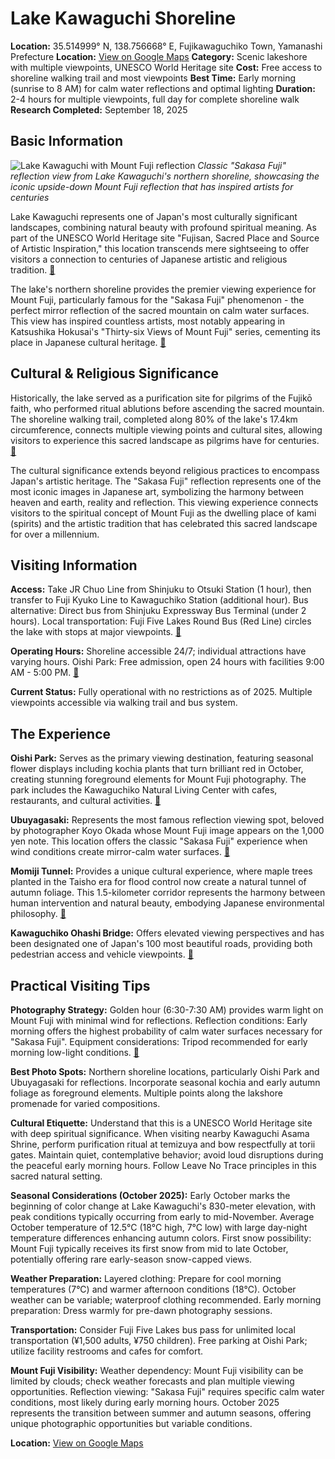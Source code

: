 # Lake Kawaguchi Shoreline

**Location:** 35.514999° N, 138.756668° E, Fujikawaguchiko Town, Yamanashi Prefecture
**Location:** [View on Google Maps](https://maps.google.com/maps?q=35.4973138,138.7551994)
**Category:** Scenic lakeshore with multiple viewpoints, UNESCO World Heritage site
**Cost:** Free access to shoreline walking trail and most viewpoints
**Best Time:** Early morning (sunrise to 8 AM) for calm water reflections and optimal lighting
**Duration:** 2-4 hours for multiple viewpoints, full day for complete shoreline walk
**Research Completed:** September 18, 2025

## Basic Information

![Lake Kawaguchi with Mount Fuji reflection](https://www.yamanashi-kankou.jp/english/uncover/images/lake-kawaguchi.jpg)
*Classic "Sakasa Fuji" reflection view from Lake Kawaguchi's northern shoreline, showcasing the iconic upside-down Mount Fuji reflection that has inspired artists for centuries*

Lake Kawaguchi represents one of Japan's most culturally significant landscapes, combining natural beauty with profound spiritual meaning. As part of the UNESCO World Heritage site "Fujisan, Sacred Place and Source of Artistic Inspiration," this location transcends mere sightseeing to offer visitors a connection to centuries of Japanese artistic and religious tradition. [🔗](https://www.japan.travel/en/spot/1329/)

The lake's northern shoreline provides the premier viewing experience for Mount Fuji, particularly famous for the "Sakasa Fuji" phenomenon - the perfect mirror reflection of the sacred mountain on calm water surfaces. This view has inspired countless artists, most notably appearing in Katsushika Hokusai's "Thirty-six Views of Mount Fuji" series, cementing its place in Japanese cultural heritage. [🔗](https://en.kawaguchiko.net/recommend-en/20-recommended-mt-fuji-photo-points/)

## Cultural & Religious Significance

Historically, the lake served as a purification site for pilgrims of the Fujikō faith, who performed ritual ablutions before ascending the sacred mountain. The shoreline walking trail, completed along 80% of the lake's 17.4km circumference, connects multiple viewing points and cultural sites, allowing visitors to experience this sacred landscape as pilgrims have for centuries. [🔗](https://www.alltrails.com/trail/japan/yamanashi/lake-kawaguchi-walk)

The cultural significance extends beyond religious practices to encompass Japan's artistic heritage. The "Sakasa Fuji" reflection represents one of the most iconic images in Japanese art, symbolizing the harmony between heaven and earth, reality and reflection. This viewing experience connects visitors to the spiritual concept of Mount Fuji as the dwelling place of kami (spirits) and the artistic tradition that has celebrated this sacred landscape for over a millennium.

## Visiting Information

**Access:** Take JR Chuo Line from Shinjuku to Otsuki Station (1 hour), then transfer to Fuji Kyuko Line to Kawaguchiko Station (additional hour). Bus alternative: Direct bus from Shinjuku Expressway Bus Terminal (under 2 hours). Local transportation: Fuji Five Lakes Round Bus (Red Line) circles the lake with stops at major viewpoints. [🔗](https://www.japan.travel/en/spot/1329/)

**Operating Hours:** Shoreline accessible 24/7; individual attractions have varying hours. Oishi Park: Free admission, open 24 hours with facilities 9:00 AM - 5:00 PM. [🔗](https://en.kawaguchiko.net/park-en/oishi-park/)

**Current Status:** Fully operational with no restrictions as of 2025. Multiple viewpoints accessible via walking trail and bus system.

## The Experience

**Oishi Park:** Serves as the primary viewing destination, featuring seasonal flower displays including kochia plants that turn brilliant red in October, creating stunning foreground elements for Mount Fuji photography. The park includes the Kawaguchiko Natural Living Center with cafes, restaurants, and cultural activities. [🔗](https://www.gltjp.com/en/directory/item/14551/)

**Ubuyagasaki:** Represents the most famous reflection viewing spot, beloved by photographer Koyo Okada whose Mount Fuji image appears on the 1,000 yen note. This location offers the classic "Sakasa Fuji" experience when wind conditions create mirror-calm water surfaces. [🔗](https://tessomewhere.com/best-view-of-mt-fuji-from-kawaguchiko/)

**Momiji Tunnel:** Provides a unique cultural experience, where maple trees planted in the Taisho era for flood control now create a natural tunnel of autumn foliage. This 1.5-kilometer corridor represents the harmony between human intervention and natural beauty, embodying Japanese environmental philosophy. [🔗](https://en.kawaguchiko.net/recommend-en/momiji/)

**Kawaguchiko Ohashi Bridge:** Offers elevated viewing perspectives and has been designated one of Japan's 100 most beautiful roads, providing both pedestrian access and vehicle viewpoints. [🔗](https://en.kawaguchiko.net/recommend-en/20-recommended-mt-fuji-photo-points/)

## Practical Visiting Tips

**Photography Strategy:** Golden hour (6:30-7:30 AM) provides warm light on Mount Fuji with minimal wind for reflections. Reflection conditions: Early morning offers the highest probability of calm water surfaces necessary for "Sakasa Fuji". Equipment considerations: Tripod recommended for early morning low-light conditions. [🔗](https://tessomewhere.com/best-view-of-mt-fuji-from-kawaguchiko/)

**Best Photo Spots:** Northern shoreline locations, particularly Oishi Park and Ubuyagasaki for reflections. Incorporate seasonal kochia and early autumn foliage as foreground elements. Multiple points along the lakshore promenade for varied compositions.

**Cultural Etiquette:** Understand that this is a UNESCO World Heritage site with deep spiritual significance. When visiting nearby Kawaguchi Asama Shrine, perform purification ritual at temizuya and bow respectfully at torii gates. Maintain quiet, contemplative behavior; avoid loud disruptions during the peaceful early morning hours. Follow Leave No Trace principles in this sacred natural setting.

**Seasonal Considerations (October 2025):** Early October marks the beginning of color change at Lake Kawaguchi's 830-meter elevation, with peak conditions typically occurring from early to mid-November. Average October temperature of 12.5°C (18°C high, 7°C low) with large day-night temperature differences enhancing autumn colors. First snow possibility: Mount Fuji typically receives its first snow from mid to late October, potentially offering rare early-season snow-capped views.

**Weather Preparation:** Layered clothing: Prepare for cool morning temperatures (7°C) and warmer afternoon conditions (18°C). October weather can be variable; waterproof clothing recommended. Early morning preparation: Dress warmly for pre-dawn photography sessions.

**Transportation:** Consider Fuji Five Lakes bus pass for unlimited local transportation (¥1,500 adults, ¥750 children). Free parking at Oishi Park; utilize facility restrooms and cafes for comfort.

**Mount Fuji Visibility:** Weather dependency: Mount Fuji visibility can be limited by clouds; check weather forecasts and plan multiple viewing opportunities. Reflection viewing: "Sakasa Fuji" requires specific calm water conditions, most likely during early morning hours. October 2025 represents the transition between summer and autumn seasons, offering unique photographic opportunities but variable conditions.

**Location:** [View on Google Maps](https://www.google.com/maps/place/Lake+Kawaguchi/@35.514999,138.756668,15z/data=!3m1!4b1!4m6!3m5!1s0x60195f0a0a0a0a0a:0xa0a0a0a0a0a0a0a0!8m2!3d35.514999!4d138.756668!16s%2Fg%2F1td8jsnh)
